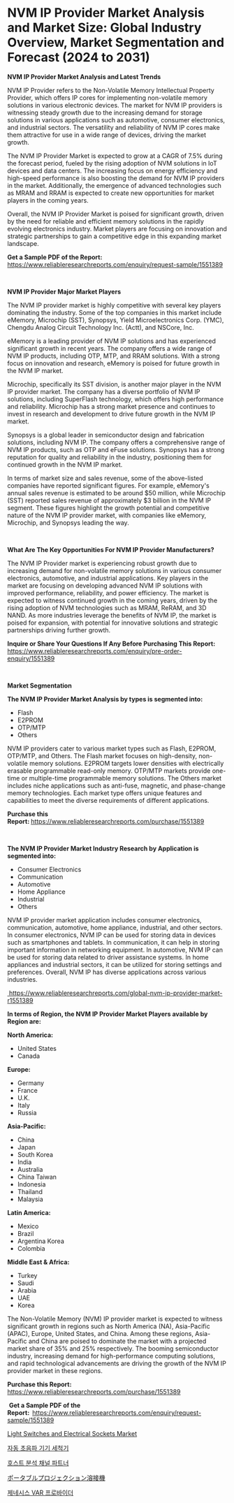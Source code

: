<p><h1>NVM IP Provider Market Analysis and Market Size: Global Industry Overview, Market Segmentation and Forecast (2024 to 2031)</h1></p><p><strong>NVM IP Provider Market Analysis and Latest Trends</strong></p>
<p><p>NVM IP Provider refers to the Non-Volatile Memory Intellectual Property Provider, which offers IP cores for implementing non-volatile memory solutions in various electronic devices. The market for NVM IP providers is witnessing steady growth due to the increasing demand for storage solutions in various applications such as automotive, consumer electronics, and industrial sectors. The versatility and reliability of NVM IP cores make them attractive for use in a wide range of devices, driving the market growth.</p><p>The NVM IP Provider Market is expected to grow at a CAGR of 7.5% during the forecast period, fueled by the rising adoption of NVM solutions in IoT devices and data centers. The increasing focus on energy efficiency and high-speed performance is also boosting the demand for NVM IP providers in the market. Additionally, the emergence of advanced technologies such as MRAM and RRAM is expected to create new opportunities for market players in the coming years.</p><p>Overall, the NVM IP Provider Market is poised for significant growth, driven by the need for reliable and efficient memory solutions in the rapidly evolving electronics industry. Market players are focusing on innovation and strategic partnerships to gain a competitive edge in this expanding market landscape.</p></p>
<p><strong>Get a Sample PDF of the Report:&nbsp;</strong> <a href="https://www.reliableresearchreports.com/enquiry/request-sample/1551389">https://www.reliableresearchreports.com/enquiry/request-sample/1551389</a></p>
<p>&nbsp;</p>
<p><strong>NVM IP Provider Major Market Players</strong></p>
<p><p>The NVM IP provider market is highly competitive with several key players dominating the industry. Some of the top companies in this market include eMemory, Microchip (SST), Synopsys, Yield Microelectronics Corp. (YMC), Chengdu Analog Circuit Technology Inc. (Actt), and NSCore, Inc.</p><p>eMemory is a leading provider of NVM IP solutions and has experienced significant growth in recent years. The company offers a wide range of NVM IP products, including OTP, MTP, and RRAM solutions. With a strong focus on innovation and research, eMemory is poised for future growth in the NVM IP market.</p><p>Microchip, specifically its SST division, is another major player in the NVM IP provider market. The company has a diverse portfolio of NVM IP solutions, including SuperFlash technology, which offers high performance and reliability. Microchip has a strong market presence and continues to invest in research and development to drive future growth in the NVM IP market.</p><p>Synopsys is a global leader in semiconductor design and fabrication solutions, including NVM IP. The company offers a comprehensive range of NVM IP products, such as OTP and eFuse solutions. Synopsys has a strong reputation for quality and reliability in the industry, positioning them for continued growth in the NVM IP market.</p><p>In terms of market size and sales revenue, some of the above-listed companies have reported significant figures. For example, eMemory's annual sales revenue is estimated to be around $50 million, while Microchip (SST) reported sales revenue of approximately $3 billion in the NVM IP segment. These figures highlight the growth potential and competitive nature of the NVM IP provider market, with companies like eMemory, Microchip, and Synopsys leading the way.</p></p>
<p>&nbsp;</p>
<p><strong>What Are The Key Opportunities For NVM IP Provider Manufacturers?</strong></p>
<p><p>The NVM IP Provider market is experiencing robust growth due to increasing demand for non-volatile memory solutions in various consumer electronics, automotive, and industrial applications. Key players in the market are focusing on developing advanced NVM IP solutions with improved performance, reliability, and power efficiency. The market is expected to witness continued growth in the coming years, driven by the rising adoption of NVM technologies such as MRAM, ReRAM, and 3D NAND. As more industries leverage the benefits of NVM IP, the market is poised for expansion, with potential for innovative solutions and strategic partnerships driving further growth.</p></p>
<p><strong>Inquire or Share Your Questions If Any Before Purchasing This Report:</strong> <a href="https://www.reliableresearchreports.com/enquiry/pre-order-enquiry/1551389">https://www.reliableresearchreports.com/enquiry/pre-order-enquiry/1551389</a></p>
<p>&nbsp;</p>
<p><strong>Market Segmentation</strong></p>
<p><strong>The NVM IP Provider Market Analysis by types is segmented into:</strong></p>
<p><ul><li>Flash</li><li>E2PROM</li><li>OTP/MTP</li><li>Others</li></ul></p>
<p><p>NVM IP providers cater to various market types such as Flash, E2PROM, OTP/MTP, and Others. The Flash market focuses on high-density, non-volatile memory solutions. E2PROM targets lower densities with electrically erasable programmable read-only memory. OTP/MTP markets provide one-time or multiple-time programmable memory solutions. The Others market includes niche applications such as anti-fuse, magnetic, and phase-change memory technologies. Each market type offers unique features and capabilities to meet the diverse requirements of different applications.</p></p>
<p><strong>Purchase this Report:&nbsp;</strong><a href="https://www.reliableresearchreports.com/purchase/1551389">https://www.reliableresearchreports.com/purchase/1551389</a></p>
<p>&nbsp;</p>
<p><strong>The NVM IP Provider Market Industry Research by Application is segmented into:</strong></p>
<p><ul><li>Consumer Electronics</li><li>Communication</li><li>Automotive</li><li>Home Appliance</li><li>Industrial</li><li>Others</li></ul></p>
<p><p>NVM IP provider market application includes consumer electronics, communication, automotive, home appliance, industrial, and other sectors. In consumer electronics, NVM IP can be used for storing data in devices such as smartphones and tablets. In communication, it can help in storing important information in networking equipment. In automotive, NVM IP can be used for storing data related to driver assistance systems. In home appliances and industrial sectors, it can be utilized for storing settings and preferences. Overall, NVM IP has diverse applications across various industries.</p></p>
<p><a href="https://www.reliableresearchreports.com/global-nvm-ip-provider-market-r1551389">&nbsp;https://www.reliableresearchreports.com/global-nvm-ip-provider-market-r1551389</a></p>
<p><strong>In terms of Region, the NVM IP Provider Market Players available by Region are:</strong></p>
<p>
    <p> <strong> North America: </strong>
        <ul>
            <li>United States</li>
            <li>Canada</li>
        </ul>
        </p> 
    <p> <strong> Europe: </strong>
        <ul>
            <li>Germany</li>
            <li>France</li>
            <li>U.K.</li>
            <li>Italy</li>
            <li>Russia</li>
        </ul>
        </p> 
    <p> <strong> Asia-Pacific: </strong>
        <ul>
            <li>China</li>
            <li>Japan</li>
            <li>South Korea</li>
            <li>India</li>
            <li>Australia</li>
            <li>China Taiwan</li>
            <li>Indonesia</li>
            <li>Thailand</li>
            <li>Malaysia</li>
        </ul>
        </p> 
    <p> <strong> Latin America: </strong>
        <ul>
            <li>Mexico</li>
            <li>Brazil</li>
            <li>Argentina Korea</li>
            <li>Colombia</li>
        </ul>
        </p> 
    <p> <strong> Middle East & Africa: </strong>
        <ul>
            <li>Turkey</li>
            <li>Saudi</li>
            <li>Arabia</li>
            <li>UAE</li>
            <li>Korea</li>
        </ul>
    </p>
    </p>
<p><p>The Non-Volatile Memory (NVM) IP provider market is expected to witness significant growth in regions such as North America (NA), Asia-Pacific (APAC), Europe, United States, and China. Among these regions, Asia-Pacific and China are poised to dominate the market with a projected market share of 35% and 25% respectively. The booming semiconductor industry, increasing demand for high-performance computing solutions, and rapid technological advancements are driving the growth of the NVM IP provider market in these regions.</p></p>
<p><strong>Purchase this Report: </strong><a href="https://www.reliableresearchreports.com/purchase/1551389">https://www.reliableresearchreports.com/purchase/1551389</a></p>
<p>&nbsp;<strong>Get a Sample PDF of the Report:&nbsp;&nbsp;</strong><a href="https://www.reliableresearchreports.com/enquiry/request-sample/1551389">https://www.reliableresearchreports.com/enquiry/request-sample/1551389</a></p>
<p><strong></strong></p>
<p><p><a href="https://github.com/anggakarna133/Market-Research-Report-List-1/blob/main/light-switches-and-electrical-sockets-market.md">Light Switches and Electrical Sockets Market</a></p><p><a href="https://medium.com/@angelardelean202220221/%EC%9E%90%EB%8F%99-%EC%B4%88%EC%9D%8C%ED%8C%8C-%EA%B3%84%EA%B8%B0-%EC%84%B8%EC%B2%99%EA%B8%B0-%EC%82%B0%EC%97%85-%EB%B6%84%EC%84%9D-%EB%B3%B4%EA%B3%A0%EC%84%9C-%EC%9D%91%EC%9A%A9-%EB%B6%84%EC%95%BC-%EC%A7%80%EC%97%AD-%EA%B2%BD%EC%9F%81-%EC%A0%84%EB%9E%B5%EB%B3%84-%EC%8B%9C%EC%9E%A5-%EA%B7%9C%EB%AA%A8-%EC%A0%90%EC%9C%A0%EC%9C%A8-%EC%B6%94%EC%84%B8-2024-2031-c97e5fa85437">자동 초음파 기기 세척기</a></p><p><a href="https://github.com/mofijurk071/Market-Research-Report-List-1/blob/main/6065249157259.md">호스트 분석 채널 파트너</a></p><p><a href="https://github.com/marbadji/Market-Research-Report-List-2/blob/main/6347252148052.md">ポータブルプロジェクション溶接機</a></p><p><a href="https://github.com/alfitoms13/Market-Research-Report-List-1/blob/main/1883082157258.md">제네시스 VAR 프로바이더</a></p></p>